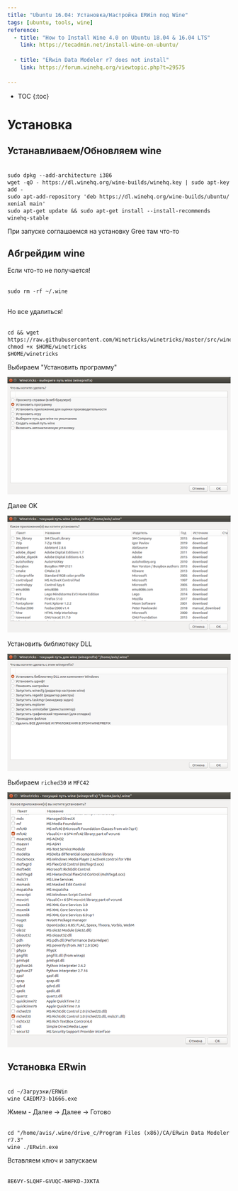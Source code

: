 ```yaml
---
title: "Ubuntu 16.04: Установка/Настройка ERWin под Wine"
tags: [ubuntu, tools, wine]
reference:
  - title: "How to Install Wine 4.0 on Ubuntu 18.04 & 16.04 LTS"
    link: https://tecadmin.net/install-wine-on-ubuntu/
  
  - title: "ERwin Data Modeler r7 does not install"
    link: https://forum.winehq.org/viewtopic.php?t=29575

---
```


* TOC 
{:toc}

# Установка 

## Устанавливаем/Обновляем wine
<pre><code class="bash">
sudo dpkg --add-architecture i386
wget -qO - https://dl.winehq.org/wine-builds/winehq.key | sudo apt-key add -
sudo apt-add-repository 'deb https://dl.winehq.org/wine-builds/ubuntu/ xenial main'
sudo apt-get update && sudo apt-get install --install-recommends winehq-stable
</code></pre>

При запуске соглашаемся на установку Gree там что-то

## Абгрейдим wine

<div class="error">
    Если что-то не получается!
    <pre><code class="bash">
sudo rm -rf ~/.wine
    </code></pre>
    <p>Но все удалиться!</p>
</div>

<pre><code class="bash">
cd && wget  https://raw.githubusercontent.com/Winetricks/winetricks/master/src/winetricks
chmod +x $HOME/winetricks
$HOME/winetricks
</code></pre>

Выбираем "Установить программу"

<img src="/static/img/DB/erwin/erwin1.png" alt="">

Далее OK

<img src="/static/img/DB/erwin/erwin2.png" alt="">

Установить библиотеку DLL

<img src="/static/img/DB/erwin/erwin3.png" alt="">

Выбираем `riched30` и `MFC42`

<img src="/static/img/DB/erwin/erwin4.png" alt="">

## Установка ERwin

<pre><code class="bash">
cd ~/Загрузки/ERWin
wine CAEDM73-b1666.exe
</code></pre>

Жмем - Далее -> Далее -> Готово

<pre><code class="bash">
cd "/home/avis/.wine/drive_c/Program Files (x86)/CA/ERwin Data Modeler r7.3"
wine ./ERwin.exe
</code></pre>

Вставляем ключ и запускаем
<pre><code class="bash">
8E6VY-SLQHF-GVUQC-NHFKD-JXKTA
</code></pre>

